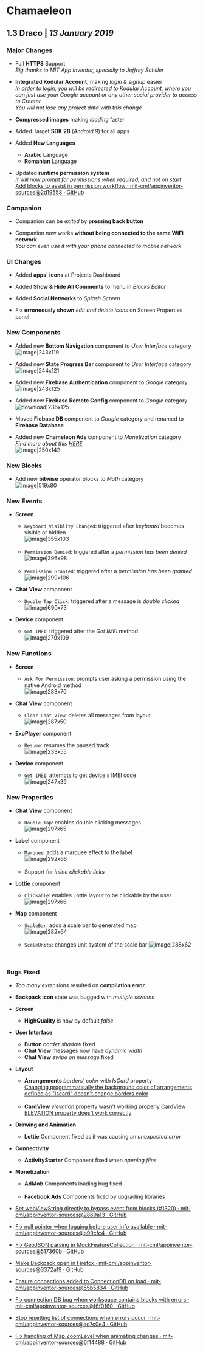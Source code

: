 # Chamaeleon

## 1.3 Draco   \|   _13 January 2019_

### Major Changes

- Full **HTTPS** Support  
_Big thanks to MIT App Inventor, specially to Jeffrey Schiller_

- **Integrated Kodular Account**, making _login & signup_ easier  
_In order to login, you will be redirected to Kodular Account, where you can just use your Google account or any other social provider to access to Creator_  
_You will not lose any project data with this change_

- **Compressed images** making _loading_ faster

- Added Target **SDK 28** (_Android 9_) for all apps

- Added **New Languages**
	- **Arabic** Language  
	- **Romanian**  Language

- Updated **runtime permission system**  
_It will now prompt for permissions when required, and not on start_  
[Add blocks to assist in permission workflow · mit-cml/appinventor-sources@2d19558 · GitHub](https://github.com/mit-cml/appinventor-sources/commit/2d19558acd16f2a3bbe1920215e3bfe4bca05675)

### Companion

- Companion can be _exited_ by **pressing back button**

- Companion now works **without being connected to the same WiFi network**  
_You can even use it with your phone connected to mobile network_

### UI Changes

- Added **apps' icons** at Projects Dashboard

- Added **Show & Hide All Comments** to menu in _Blocks Editor_

- Added **Social Networks** to _Splash Screen_

- Fix **erroneously shown**  _edit and delete icons_ on Screen Properties panel

### New Components

- Added new **Bottom Navigation** component to _User Interface_ category  
![image|243x119](https://community.kodular.io/uploads/default/original/2X/f/f2ce9deff1d09fe463611de0e4b4e42278b037ad.png)

- Added new **State Progress Bar** component to _User Interface_ category  
![image|244x121](https://community.kodular.io/uploads/default/original/2X/7/7b43ffeafc01245a105942f8825f2bbb4526f511.png)

- Added new **Firebase Authentication** component to _Google_ category  
![image|243x125](https://community.kodular.io/uploads/default/original/2X/a/aa7f51685c526c1b3a8bc9bbe95e7e2ad92646f1.png)

- Added new **Firebase Remote Config** component to _Google_ category  
![download|236x125](https://community.kodular.io/uploads/default/original/2X/e/e649a29a7bff946c5749eeac2f6d8f068befe621.png)

- Moved **Fiebase DB** component to _Google_ category and renamed to **Firebase Database**

- Added new **Chameleon Ads** component to _Monetization_ category  
_Find more about this [HERE](https://community.kodular.io/t/chameleon-ads-what-is-it/15802)_  
![image|250x142](https://community.kodular.io/uploads/default/original/2X/6/62f917c42e423bccad07ec2db06bf1a521310b18.png)

### New Blocks

- Add new **bitwise** operator blocks to _Math_ category  
![image|519x80](https://community.kodular.io/uploads/default/original/2X/d/dc29a2e0ba91e3ede8a89ac51800e9345dcaef32.png)

### New Events

- **Screen**
	- `Keyboard Visiblity Changed`: triggered after _keyboard_ becomes visible or hidden  
![image|355x103](https://community.kodular.io/uploads/default/original/2X/f/f665c291e364f25092c9481e0e44555010c191f1.png)  
&nbsp;  
	- `Permission Denied`: triggered after a _permission has been denied_  
![image|396x98](https://community.kodular.io/uploads/default/original/2X/1/19625edacc44c48ca5f0c7b62b6d42711f7ec329.png)  
&nbsp;  
	- `Permission Granted`: triggered after a _permission has been granted_  
![image|299x106](https://community.kodular.io/uploads/default/original/2X/d/d2cf8b2562baab82f754dc0d0988d6fed3a3002d.png)

- **Chat View** component  
	- `Double Tap Click`: triggered after a message is _double clicked_  
![image|690x73](https://community.kodular.io/uploads/default/original/2X/a/aab1c0e6476516542aa476c40f8415f78d570fc5.png)

- **Device** component  
	- `Got IMEI`: triggered after the _Get IMEI_ method  
![image|279x109](https://community.kodular.io/uploads/default/original/2X/2/2e9bb34641ffc34d0d9907980c2b874246b98899.png)

### New Functions

- **Screen**  
	- `Ask For Permission`: prompts user asking a permission using the native Android method  
![image|283x70](https://community.kodular.io/uploads/default/original/2X/2/20fe65dca5894d6c759f04330ca694d82abc308d.png)

- **Chat View** component  
	- `Clear Chat View`: deletes all messages from layout  
![image|287x50](https://community.kodular.io/uploads/default/original/2X/d/da0401831c5a279805a2eb0073b236f85ee6ec6a.png)

- **ExoPlayer** component
	- `Resume`: resumes the paused track  
![image|233x55](https://community.kodular.io/uploads/default/original/2X/8/8ca2a74adb301ecf9fee1c07c5e07116393e5199.png)

- **Device** component  
	- `Get IMEI`: attempts to get device's IMEI code  
![image|247x39](https://community.kodular.io/uploads/default/original/2X/0/0e7859c7c6a3649bc3e8e2c31714e7854e3f5326.png)

### New Properties

- **Chat View** component  
	- `Double Tap`: enables double clicking messages  
![image|297x65](https://community.kodular.io/uploads/default/original/2X/2/236daa119bedc24670cb94459d3a1dfd588ba9c2.png)

- **Label** component  
  - `Marquee`: adds a marquee effect to the label  
![image|292x66](https://community.kodular.io/uploads/default/original/2X/0/02a47796177cc5b92e7434a9ed3894a2e252b601.png)  
&nbsp;  
  - Support for _inline clickable links_

- **Lottie** component  
	- `Clickable`: enables Lottie layout to be clickable by the user  
![image|297x66](https://community.kodular.io/uploads/default/original/2X/f/f6651b844d00bc255f8371dda6ffcae33dec4777.png)

- **Map** component  
	- `ScaleBar`: adds a scale bar to generated map  
![image|282x64](https://community.kodular.io/uploads/default/original/2X/9/9c2c0410e6b49a873a2811e529f7a152cbc742b1.png)  
&nbsp;  
	- `ScaleUnits`: changes unit system of the scale bar
![image|288x62](https://community.kodular.io/uploads/default/original/2X/9/95bd7d691ae2b44f7a2b50b1736aa69d16229b25.png)

&nbsp;

### Bugs Fixed

- _Too many extensions_ resulted on **compilation error**

- **Backpack icon** state was bugged with _multiple screens_

- **Screen**
	- **HighQuality** is now by default _false_

- **User Interface**
	- **Button** _border shadow_ fixed
	- **Chat View** messages now have _dynamic width_
	- **Chat View** _swipe on message_ fixed

- **Layout**
	- **Arrangements** _borders' color_ with _IsCard_ property  
[Changing programmatically the background color of arrangements defined as "iscard" doesn't change borders color](https://community.kodular.io/t/changing-programmatically-the-background-color-of-arrangements-defined-as-iscard-doesnt-change-borders-color/13996)  
&nbsp;  
	- **CardView** _elevation_ property wasn't working properly
[CardView ELEVATION property does't work correctly](https://community.kodular.io/t/cardview-elevation-property-doest-work-correctly/12583)

- **Drawing and Animation**
	- **Lottie** Component fixed as it was causing an _unexpected error_

- **Connectivity**
	- **ActivityStarter** Component fixed when _opening files_

- **Monetization**
	- **AdMob** Components loading bug fixed  
&nbsp;  
	- **Facebook Ads** Components fixed by upgrading libraries

- [Set webViewString directly to bypass event from blocks (#1320) · mit-cml/appinventor-sources@2869a13 · GitHub](https://github.com/mit-cml/appinventor-sources/commit/2869a13e01c1fbcfdf5e27640c15ca36e7cde912)

- [Fix null pointer when logging before user info available · mit-cml/appinventor-sources@b99cfc4 · GitHub](https://github.com/mit-cml/appinventor-sources/commit/b99cfc47eea0d514da2340c99f2a8fa84d6cf863)

- [Fix GeoJSON parsing in MockFeatureCollection · mit-cml/appinventor-sources@517360b · GitHub](https://github.com/mit-cml/appinventor-sources/commit/517360b2b19f2e5b1c797f88619f0e49f2af0f9f)

- [Make Backpack open in Firefox · mit-cml/appinventor-sources@3372a19 · GitHub](https://github.com/mit-cml/appinventor-sources/commit/3372a195e0829556267bfb7811d7c7eafc7e7544)

- [Ensure connections added to ConnectionDB on load · mit-cml/appinventor-sources@55b5834 · GitHub](https://github.com/mit-cml/appinventor-sources/commit/55b5834229e56c018cc9eddb95a5b233ac81a296)

- [Fix connection DB bug when workspace contains blocks with errors · mit-cml/appinventor-sources@f6f0160 · GitHub](https://github.com/mit-cml/appinventor-sources/commit/f6f0160297b6a50e72bccd880e7ef063235fa13d)

- [Stop resetting list of connections when errors occur · mit-cml/appinventor-sources@ac7c0e4 · GitHub](https://github.com/mit-cml/appinventor-sources/commit/ac7c0e4c74009b064e617ab2387caa43fb60f9fa)

- [Fix handling of Map.ZoomLevel when animating changes · mit-cml/appinventor-sources@6f14488 · GitHub](https://github.com/mit-cml/appinventor-sources/commit/6f144887abd7be4bb78714720d8df343726890fa)
